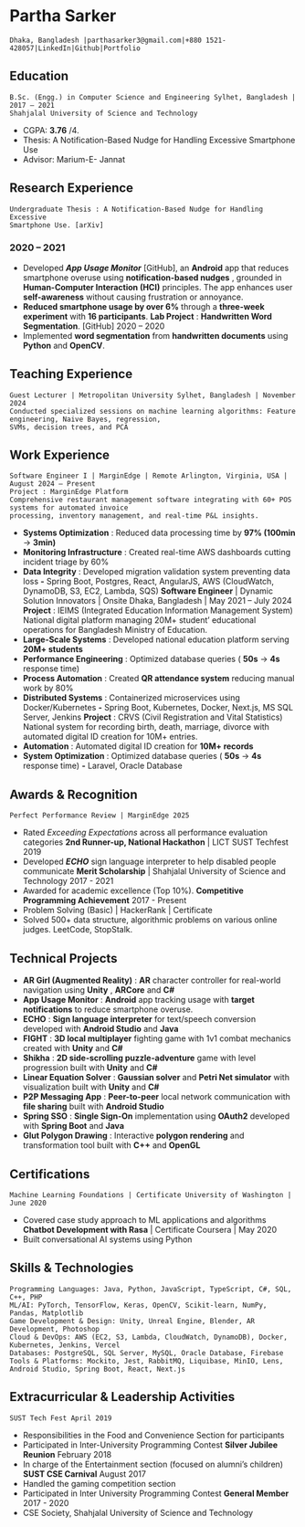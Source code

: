 # Partha Sarker

```
Dhaka, Bangladesh |parthasarker3@gmail.com|+880 1521-428057|LinkedIn|Github|Portfolio
```
## Education

```
B.Sc. (Engg.) in Computer Science and Engineering Sylhet, Bangladesh | 2017 – 2021
Shahjalal University of Science and Technology
```
- CGPA: **3.76** /4.
- Thesis: A Notification-Based Nudge for Handling Excessive Smartphone Use
- Advisor: Marium-E- Jannat

## Research Experience

```
Undergraduate Thesis : A Notification-Based Nudge for Handling Excessive
Smartphone Use. [arXiv]
```
### 2020 – 2021

- Developed **_App Usage Monitor_** [GitHub], an **Android** app that reduces smartphone overuse using
    **notification-based nudges** , grounded in **Human-Computer Interaction (HCI)** principles. The app enhances
    user **self-awareness** without causing frustration or annoyance.
- **Reduced smartphone usage by over 6%** through a **three-week experiment** with **16 participants**.
**Lab Project** : **Handwritten Word Segmentation**. [GitHub] 2020 – 2020
- Implemented **word segmentation** from **handwritten documents** using **Python** and **OpenCV**.

## Teaching Experience

```
Guest Lecturer | Metropolitan University Sylhet, Bangladesh | November 2024
Conducted specialized sessions on machine learning algorithms: Feature engineering, Naive Bayes, regression,
SVMs, decision trees, and PCA
```
## Work Experience

```
Software Engineer I | MarginEdge | Remote Arlington, Virginia, USA | August 2024 – Present
Project : MarginEdge Platform
Comprehensive restaurant management software integrating with 60+ POS systems for automated invoice
processing, inventory management, and real-time P&L insights.
```
- **Systems Optimization** : Reduced data processing time by **97% (100min** → **3min)**
- **Monitoring Infrastructure** : Created real-time AWS dashboards cutting incident triage by 60%
- **Data Integrity** : Developed migration validation system preventing data loss
    **-** Spring Boot, Postgres, React, AngularJS, AWS (CloudWatch, DynamoDB, S3, EC2, Lambda, SQS)
**Software Engineer** | Dynamic Solution Innovators | Onsite Dhaka, Bangladesh | May 2021 – July 2024
**Project** : IEIMS (Integrated Education Information Management System)
National digital platform managing 20M+ student’ educational operations for Bangladesh Ministry of Education.
- **Large-Scale Systems** : Developed national education platform serving **20M+ students**
- **Performance Engineering** : Optimized database queries ( **50s** → **4s** response time)
- **Process Automation** : Created **QR attendance system** reducing manual work by 80%
- **Distributed Systems** : Containerized microservices using Docker/Kubernetes
    **-** Spring Boot, Kubernetes, Docker, Next.js, MS SQL Server, Jenkins
**Project** : CRVS (Civil Registration and Vital Statistics)
National system for recording birth, death, marriage, divorce with automated digital ID creation for 10M+ entries.
- **Automation** : Automated digital ID creation for **10M+ records**
- **System Optimization** : Optimized database queries ( **50s** → **4s** response time)
    **-** Laravel, Oracle Database


## Awards & Recognition

```
Perfect Performance Review | MarginEdge 2025
```
- Rated _Exceeding Expectations_ across all performance evaluation categories
**2nd Runner-up, National Hackathon** | LICT SUST Techfest 2019
- Developed **_ECHO_** sign language interpreter to help disabled people communicate
**Merit Scholarship** | Shahjalal University of Science and Technology 2017 - 2021
- Awarded for academic excellence (Top 10%).
**Competitive Programming Achievement** 2017 - Present
- Problem Solving (Basic) | HackerRank | Certificate
- Solved 500+ data structure, algorithmic problems on various online judges. LeetCode, StopStalk.

## Technical Projects

- **AR Girl (Augmented Reality)** : **AR** character controller for real-world navigation using **Unity** , **ARCore** and **C#**
- **App Usage Monitor** : **Android** app tracking usage with **target notifications** to reduce smartphone overuse.
- **ECHO** : **Sign language interpreter** for text/speech conversion developed with **Android Studio** and **Java**
- **FIGHT** : **3D local multiplayer** fighting game with 1v1 combat mechanics created with **Unity** and **C#**
- **Shikha** : **2D side-scrolling puzzle-adventure** game with level progression built with **Unity** and **C#**
- **Linear Equation Solver** : **Gaussian solver** and **Petri Net simulator** with visualization built with **Unity** and **C#**
- **P2P Messaging App** : **Peer-to-peer** local network communication with **file sharing** built with **Android Studio**
- **Spring SSO** : **Single Sign-On** implementation using **OAuth2** developed with **Spring Boot** and **Java**
- **Glut Polygon Drawing** : Interactive **polygon rendering** and transformation tool built with **C++** and **OpenGL**

## Certifications

```
Machine Learning Foundations | Certificate University of Washington | June 2020
```
- Covered case study approach to ML applications and algorithms
**Chatbot Development with Rasa** | Certificate Coursera | May 2020
- Built conversational AI systems using Python

## Skills & Technologies

```
Programming Languages: Java, Python, JavaScript, TypeScript, C#, SQL, C++, PHP
ML/AI: PyTorch, TensorFlow, Keras, OpenCV, Scikit-learn, NumPy, Pandas, Matplotlib
Game Development & Design: Unity, Unreal Engine, Blender, AR Development, Photoshop
Cloud & DevOps: AWS (EC2, S3, Lambda, CloudWatch, DynamoDB), Docker, Kubernetes, Jenkins, Vercel
Databases: PostgreSQL, SQL Server, MySQL, Oracle Database, Firebase
Tools & Platforms: Mockito, Jest, RabbitMQ, Liquibase, MinIO, Lens, Android Studio, Spring Boot, React, Next.js
```
## Extracurricular & Leadership Activities

```
SUST Tech Fest April 2019
```
- Responsibilities in the Food and Convenience Section for participants
- Participated in Inter-University Programming Contest
**Silver Jubilee Reunion** February 2018
- In charge of the Entertainment section (focused on alumni’s children)
**SUST CSE Carnival** August 2017
- Handled the gaming competition section
- Participated in Inter University Programming Contest
**General Member** 2017 - 2020
- CSE Society, Shahjalal University of Science and Technology


